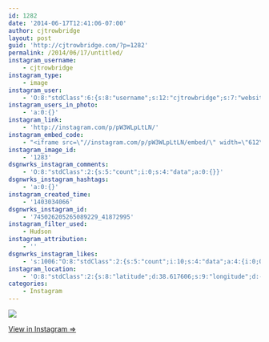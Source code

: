 ```yaml
---
id: 1282
date: '2014-06-17T12:41:06-07:00'
author: cjtrowbridge
layout: post
guid: 'http://cjtrowbridge.com/?p=1282'
permalink: /2014/06/17/untitled/
instagram_username:
    - cjtrowbridge
instagram_type:
    - image
instagram_user:
    - 'O:8:"stdClass":6:{s:8:"username";s:12:"cjtrowbridge";s:7:"website";s:0:"";s:15:"profile_picture";s:103:"https://igcdn-photos-f-a.akamaihd.net/hphotos-ak-xpa1/t51.2885-19/925559_452430704897917_67836701_a.jpg";s:9:"full_name";s:13:"CJ Trowbridge";s:3:"bio";s:0:"";s:2:"id";s:8:"41872995";}'
instagram_users_in_photo:
    - 'a:0:{}'
instagram_link:
    - 'http://instagram.com/p/pW3WLpLtLN/'
instagram_embed_code:
    - "<iframe src=\"//instagram.com/p/pW3WLpLtLN/embed/\" width=\"612\" height=\"710\" frameborder=\"0\" scrolling=\"no\" allowtransparency=\"true\"></iframe>\n"
instagram_image_id:
    - '1283'
dsgnwrks_instagram_comments:
    - 'O:8:"stdClass":2:{s:5:"count";i:0;s:4:"data";a:0:{}}'
dsgnwrks_instagram_hashtags:
    - 'a:0:{}'
instagram_created_time:
    - '1403034066'
dsgnwrks_instagram_id:
    - '745026205265089229_41872995'
instagram_filter_used:
    - Hudson
instagram_attribution:
    - ''
dsgnwrks_instagram_likes:
    - 's:1006:"O:8:"stdClass":2:{s:5:"count";i:10;s:4:"data";a:4:{i:0;O:8:"stdClass":4:{s:8:"username";s:15:"charlesmeglasso";s:15:"profile_picture";s:107:"https://igcdn-photos-g-a.akamaihd.net/hphotos-ak-xaf1/t51.2885-19/10948423_802477429826990_1429579718_a.jpg";s:2:"id";s:8:"16580528";s:9:"full_name";s:17:"Charles meglasson";}i:1;O:8:"stdClass":4:{s:8:"username";s:14:"kevinjaykeenan";s:15:"profile_picture";s:83:"https://instagramimages-a.akamaihd.net/profiles/profile_9216677_75sq_1353393528.jpg";s:2:"id";s:7:"9216677";s:9:"full_name";s:16:"Kevin Jay Keenan";}i:2;O:8:"stdClass":4:{s:8:"username";s:8:"dizzleme";s:15:"profile_picture";s:84:"https://instagramimages-a.akamaihd.net/profiles/profile_12340414_75sq_1358478611.jpg";s:2:"id";s:8:"12340414";s:9:"full_name";s:4:"Tony";}i:3;O:8:"stdClass":4:{s:8:"username";s:6:"d_ram5";s:15:"profile_picture";s:107:"https://igcdn-photos-a-a.akamaihd.net/hphotos-ak-xfa1/t51.2885-19/10932071_1400221966943928_623451215_a.jpg";s:2:"id";s:7:"9930399";s:9:"full_name";s:24:"";'
instagram_location:
    - 'O:8:"stdClass":2:{s:8:"latitude";d:38.617606;s:9:"longitude";d:-121.5200242;}'
categories:
    - Instagram
---
```


[![](http://blog.cjtrowbridge.com/wp-content/uploads/2014/06/10413873_1462637263975496_1291649633_n.jpg)](http://instagram.com/p/pW3WLpLtLN/)

[View in Instagram ⇒](http://instagram.com/p/pW3WLpLtLN/)